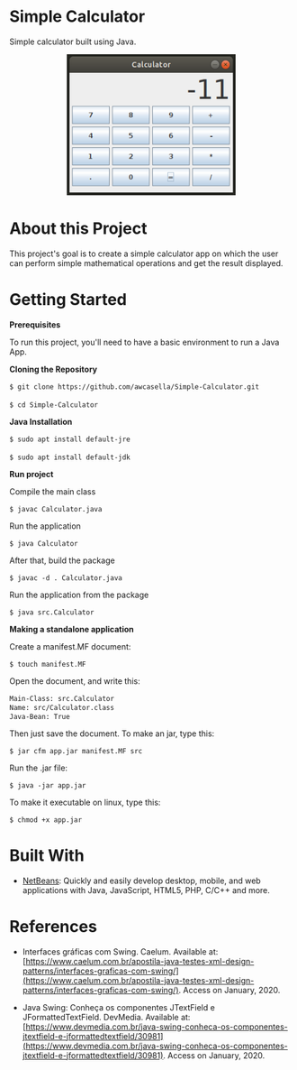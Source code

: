 # Simple Calculator
Simple calculator built using Java.

<p align="center">
    <img width="300" height="250" src="Screenshot.png">
</p>

# About this Project

This project's goal is to create a simple calculator app on which the user can perform simple mathematical operations and get the result displayed.

# Getting Started

**Prerequisites**

To run this project, you'll need to have a basic environment to run a Java App.

**Cloning the Repository**

    $ git clone https://github.com/awcasella/Simple-Calculator.git

    $ cd Simple-Calculator
  
**Java Installation**

    $ sudo apt install default-jre
    
    $ sudo apt install default-jdk

**Run project**

Compile the main class
    
    $ javac Calculator.java

Run the application
    
    $ java Calculator

After that, build the package

    $ javac -d . Calculator.java

Run the application from the package
    
    $ java src.Calculator

**Making a standalone application**

Create a manifest.MF document:
    
    $ touch manifest.MF

Open the document, and write this:

    Main-Class: src.Calculator
    Name: src/Calculator.class
    Java-Bean: True

Then just save the document. To make an jar, type this:

    $ jar cfm app.jar manifest.MF src

Run the .jar file:

    $ java -jar app.jar

To make it executable on linux, type this:
    
    $ chmod +x app.jar


# Built With

- [NetBeans](https://netbeans.org): Quickly and easily develop desktop, mobile, and web applications with Java, JavaScript, HTML5, PHP, C/C++ and more.

# References

- Interfaces gráficas com Swing. Caelum. Available at: [https://www.caelum.com.br/apostila-java-testes-xml-design-patterns/interfaces-graficas-com-swing/](https://www.caelum.com.br/apostila-java-testes-xml-design-patterns/interfaces-graficas-com-swing/). Access on January, 2020.
 
- Java Swing: Conheça os componentes JTextField e JFormattedTextField. DevMedia. Available at: [https://www.devmedia.com.br/java-swing-conheca-os-componentes-jtextfield-e-jformattedtextfield/30981](https://www.devmedia.com.br/java-swing-conheca-os-componentes-jtextfield-e-jformattedtextfield/30981). Access on January, 2020.
